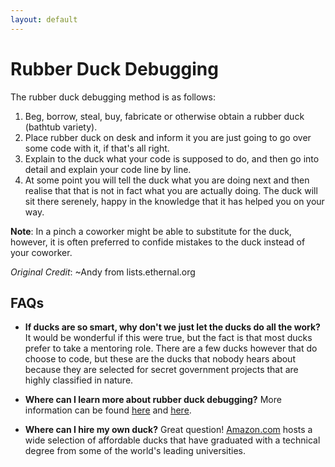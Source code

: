 ```yaml
---
layout: default
---
```


# Rubber Duck Debugging

The rubber duck debugging method is as follows:

1. Beg, borrow, steal, buy, fabricate or otherwise obtain a rubber duck (bathtub variety).
2. Place rubber duck on desk and inform it you are just going to go over some code with it, if that's all right.
3. Explain to the duck what your code is supposed to do, and then go into detail and explain your code line by line.
4. At some point you will tell the duck what you are doing next and then realise that that is not in fact what you are actually doing. The duck will sit there serenely, happy in the knowledge that it has helped you on your way.

**Note**: In a pinch a coworker might be able to substitute for the duck, however, it is often preferred to confide mistakes to the duck instead of your coworker.

*Original Credit*: ~Andy from lists.ethernal.org

## FAQs
- **If ducks are so smart, why don't we just let the ducks do all the work?**
It would be wonderful if this were true, but the fact is that most ducks prefer to take a mentoring role. There are a few ducks however that do choose to code, but these are the ducks that nobody hears about because they are selected for secret government projects that are highly classified in nature.

- **Where can I learn more about rubber duck debugging?**
More information can be found [here](http://en.wikipedia.org/wiki/Rubber_duck_debugging) and [here](http://lists.ethernal.org/oldarchives/cantlug-0211/msg00174.html).

- **Where can I hire my own duck?**
Great question! [Amazon.com](https://www.amazon.com) hosts a wide selection of affordable ducks that have graduated with a technical degree from some of the world's leading universities.
